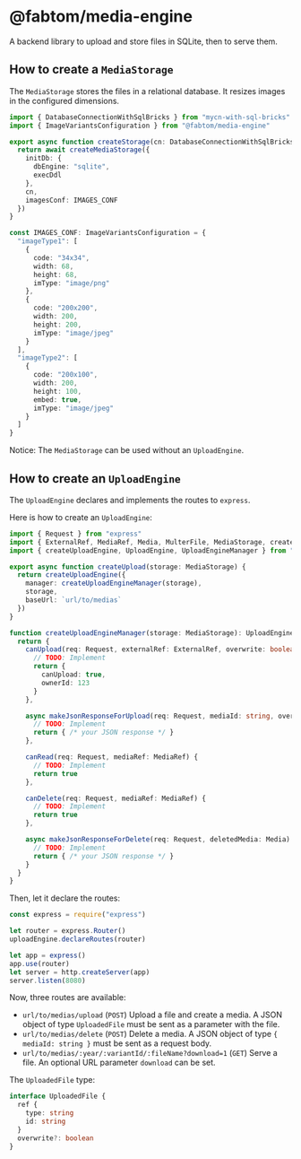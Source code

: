 # @fabtom/media-engine

A backend library to upload and store files in SQLite, then to serve them.

## How to create a `MediaStorage`

The `MediaStorage` stores the files in a relational database. It resizes images in the configured dimensions.

```ts
import { DatabaseConnectionWithSqlBricks } from "mycn-with-sql-bricks"
import { ImageVariantsConfiguration } from "@fabtom/media-engine"

export async function createStorage(cn: DatabaseConnectionWithSqlBricks, execDdl: boolean) {
  return await createMediaStorage({
    initDb: {
      dbEngine: "sqlite",
      execDdl
    },
    cn,
    imagesConf: IMAGES_CONF
  })
}

const IMAGES_CONF: ImageVariantsConfiguration = {
  "imageType1": [
    {
      code: "34x34",
      width: 68,
      height: 68,
      imType: "image/png"
    },
    {
      code: "200x200",
      width: 200,
      height: 200,
      imType: "image/jpeg"
    }
  ],
  "imageType2": [
    {
      code: "200x100",
      width: 200,
      height: 100,
      embed: true,
      imType: "image/jpeg"
    }
  ]
}
```

Notice: The `MediaStorage` can be used without an `UploadEngine`.

## How to create an `UploadEngine`

The `UploadEngine` declares and implements the routes to `express`.

Here is how to create an `UploadEngine`:

```ts
import { Request } from "express"
import { ExternalRef, MediaRef, Media, MulterFile, MediaStorage, createMediaStorage, isSupportedImage } from "@fabtom/media-engine"
import { createUploadEngine, UploadEngine, UploadEngineManager } from "@fabtom/media-engine/upload"

export async function createUpload(storage: MediaStorage) {
  return createUploadEngine({
    manager: createUploadEngineManager(storage),
    storage,
    baseUrl: `url/to/medias`
  })
}

function createUploadEngineManager(storage: MediaStorage): UploadEngineManager {
  return {
    canUpload(req: Request, externalRef: ExternalRef, overwrite: boolean, file: MulterFile) {
      // TODO: Implement
      return {
        canUpload: true,
        ownerId: 123
      }
    },

    async makeJsonResponseForUpload(req: Request, mediaId: string, overwritten: boolean) {
      // TODO: Implement
      return { /* your JSON response */ }
    },

    canRead(req: Request, mediaRef: MediaRef) {
      // TODO: Implement
      return true
    },

    canDelete(req: Request, mediaRef: MediaRef) {
      // TODO: Implement
      return true
    },

    async makeJsonResponseForDelete(req: Request, deletedMedia: Media) {
      // TODO: Implement
      return { /* your JSON response */ }
    }
  }
}
```

Then, let it declare the routes:

```ts
const express = require("express")

let router = express.Router()
uploadEngine.declareRoutes(router)

let app = express()
app.use(router)
let server = http.createServer(app)
server.listen(8080)
```

Now, three routes are available:

* `url/to/medias/upload` (`POST`) Upload a file and create a media. A JSON object of type `UploadedFile` must be sent as a parameter with the file.
* `url/to/medias/delete` (`POST`) Delete a media. A JSON object of type `{ mediaId: string }` must be sent as a request body.
* `url/to/medias/:year/:variantId/:fileName?download=1` (`GET`) Serve a file. An optional URL parameter `download` can be set.

The `UploadedFile` type:

```ts
interface UploadedFile {
  ref {
    type: string
    id: string
  }
  overwrite?: boolean
}
```